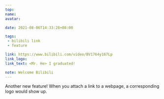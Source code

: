 ```yaml
---
top: 
name:
avatar:

date: 2021-08-06T14:33:28+08:00

tags:
 - bilibili link
 - feature

link: https://www.bilibili.com/video/BV1764y167Lp
link_logo:
link_text: <Mr. He> I graduated!

note: Welcome Bilibili
---
```

<!-- 下面写文字 -->
Another new feature! When you attach a link to a webpage, a corresponding logo would show up.
